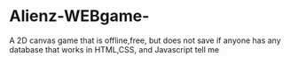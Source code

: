 # Alienz-WEBgame-
A 2D canvas game that is offline,free, but does not save if anyone has any database that works in HTML,CSS, and Javascript tell me
